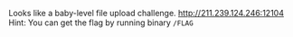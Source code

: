 Looks like a baby-level file upload challenge.
http://211.239.124.246:12104<br>
Hint: You can get the flag by running binary `/FLAG`